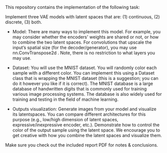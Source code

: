 This repository contains the implementation of the following task:

Implement three VAE models with latent spaces that are: 
(1) continuous, (2) discrete, (3) both.
- Model: There are many ways to implement this model. For example, you may consider whether the encoders' weights are shared or not, or how to combine the two latent spaces.
         For convolutions that upscale the input’s spatial size (for the decoder/generator), you may use nn.ConvTranspose2d . Note, there is no restriction to what layers you may use.

- Dataset: You will use the MNIST dataset. You will randomly color each sample with a different color. You can implement this using a Dataset class that is wrapping the MNIST dataset (this is a suggestion; you can do it however you like if it is correct). The MNIST database is a large database of handwritten digits that is commonly used for training various image processing systems. The database is also widely used for training and testing in the field of machine learning.

- Outputs visualization: Generate images from your model and visualize its latentspaces.
                         You can compare different architectures for this purpose (e.g., low/high dimension of latent spaces, expressive/inexpressive encoder, etc.).
                         Demonstrate how to control the color of the output sample using the latent space. We encourage you to get creative with how you combine the latent spaces and visualize them.


Make sure you check out the included report PDF for notes & conclusions.

